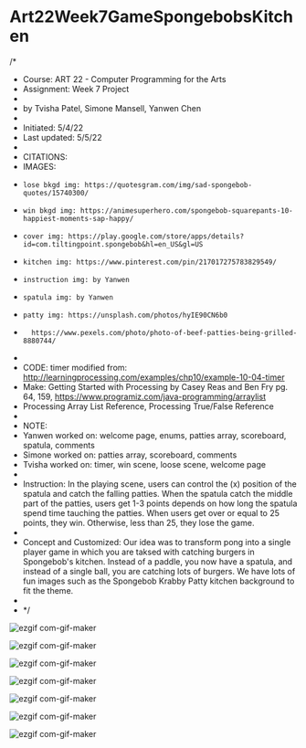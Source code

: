 # Art22Week7GameSpongebobsKitchen

/*
 * Course: ART 22  - Computer Programming for the Arts
 * Assignment: Week 7 Project
 *
 * by Tvisha Patel, Simone Mansell, Yanwen Chen
 *
 * Initiated: 5/4/22
 * Last updated: 5/5/22
 *
 * CITATIONS:
 *   IMAGES: 
 *     lose bkgd img: https://quotesgram.com/img/sad-spongebob-quotes/15740300/
 *     win bkgd img: https://animesuperhero.com/spongebob-squarepants-10-happiest-moments-sap-happy/
 *     cover img: https://play.google.com/store/apps/details?id=com.tiltingpoint.spongebob&hl=en_US&gl=US
 *     kitchen img: https://www.pinterest.com/pin/217017275783829549/
 *     instruction img: by Yanwen
 *     spatula img: by Yanwen
 *     patty img: https://unsplash.com/photos/hyIE90CN6b0
 *       https://www.pexels.com/photo/photo-of-beef-patties-being-grilled-8880744/                  
 *            
 *  CODE: timer modified from: http://learningprocessing.com/examples/chp10/example-10-04-timer
 *  Make: Getting Started with Processing by Casey Reas and Ben Fry pg. 64, 159, https://www.programiz.com/java-programming/arraylist
 *  Processing Array List Reference, Processing True/False Reference
 *
 * NOTE: 
 * Yanwen worked on: welcome page, enums, patties array, scoreboard, spatula, comments
 * Simone worked on: patties array, scoreboard, comments
 * Tvisha worked on: timer, win scene, loose scene, welcome page
 *
 * Instruction: In the playing scene, users can control the (x) position of the spatula and catch the falling patties. When the spatula catch the middle part of the patties, users get 1-3 points depends on how long the spatula spend time tauching the patties. When users get over or equal to 25 points, they win. Otherwise, less than 25, they lose the game.
 *
 * Concept and Customized: Our idea was to transform pong into a single player game in which you are taksed with catching burgers in Spongebob's kitchen. Instead of a paddle, you now have a spatula, and instead of a single ball, you are catching lots of burgers. We have lots of fun images such as the Spongebob Krabby Patty kitchen background to fit the theme. 
 *
 * */

![ezgif com-gif-maker](https://user-images.githubusercontent.com/91364746/168413002-0258fe17-f7fa-44dd-afac-c3ab1ab176f8.gif)

![ezgif com-gif-maker](https://user-images.githubusercontent.com/91364746/168413031-98776741-504a-4893-84ac-d3a4c7a47774.gif)

![ezgif com-gif-maker](https://user-images.githubusercontent.com/91364746/168413050-5897ad75-5e95-40b2-a178-6233d59bfa71.gif)

![ezgif com-gif-maker](https://user-images.githubusercontent.com/91364746/168413069-e7f921eb-0af8-4f70-bdf2-e839af2be1af.gif)

![ezgif com-gif-maker](https://user-images.githubusercontent.com/91364746/168413095-a29e441b-ac0a-47f9-b271-3a99f9b3f445.gif)

![ezgif com-gif-maker](https://user-images.githubusercontent.com/91364746/168413111-448cdd35-d796-4f75-8202-f5f2352b01f8.gif)

![ezgif com-gif-maker](https://user-images.githubusercontent.com/91364746/168413139-58de18fc-fd6e-47cc-a6cc-ab62b1ad1eb7.gif)

